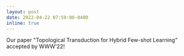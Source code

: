 ```yaml
---
layout: post
date: 2022-04-22 07:59:00-0400
inline: true
---
```


Our paper "Topological Transduction for Hybrid Few-shot Learning” accepted by WWW'22!